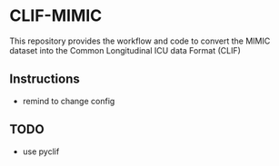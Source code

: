 # CLIF-MIMIC
This repository provides the workflow and code to convert the MIMIC dataset into the Common Longitudinal ICU data Format (CLIF) 

## Instructions
- remind to change config


## TODO
- use pyclif 